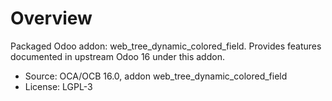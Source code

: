 # Overview

Packaged Odoo addon: web_tree_dynamic_colored_field. Provides features documented in upstream Odoo 16 under this addon.

- Source: OCA/OCB 16.0, addon web_tree_dynamic_colored_field
- License: LGPL-3
